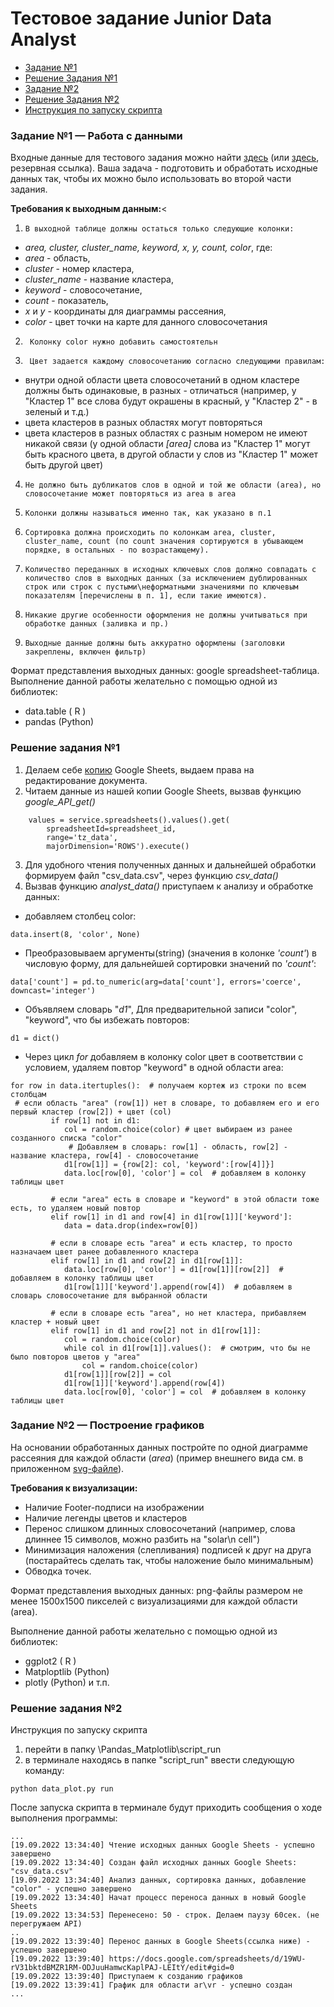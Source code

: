 # Тестовое задание Junior Data Analyst
* [Задание №1](#Задание_№1)
* [Решение Задания №1](#Решение_Задания_№1)
* [Задание №2](#Задание_№2)
* [Решение Задания №2](#Решение_Задания_№2)
* [Инструкция по запуску скрипта](#Инструкция_по_запуску_скрипта)

<a name="Задание_№1"></a>
### Задание №1 — Работа с данными
Входные данные для тестового задания можно найти [здесь](https://docs.google.com/spreadsheets/d/165sp-lWd1L4qWxggw25DJo_njOCvzdUjAd414NSE8co/edit?usp=sharing) (или [здесь](https://docs.google.com/spreadsheets/d/1SWZCf9MSjP1wNuphLEOH9bA23qbUIyt9/edit?usp=sharing&ouid=100308789753749109392&rtpof=true&sd=true), резервная ссылка).
Ваша задача - подготовить и обработать исходные данных так, чтобы их можно было использовать во второй части задания.

**Требования к выходным данным:**<
1.     В выходной таблице должны остаться только следующие колонки:
* _area, cluster, cluster_name, keyword, x, y, count, color_, где:
*  _area_ - область,
*  _cluster_ - номер кластера,
*  _cluster_name_ - название кластера,
*  _keyword_ - словосочетание,
*  _count_ - показатель,
*  _x_ и _y_ - координаты для диаграммы рассеяния,
*  _color_ - цвет точки на карте для данного словосочетания
2.      Колонку color нужно добавить самостоятельн
3.      Цвет задается каждому словосочетанию согласно следующими правилам:
* внутри одной области цвета словосочетаний в одном кластере должны быть одинаковые, в разных - отличаться (например, у "Кластер 1" все слова будут окрашены в красный, у "Кластер 2" - в зеленый и т.д.)
* цвета кластеров в разных областях могут повторяться
* цвета кластеров в разных областях с разным номером не имеют никакой связи (у одной области _[area]_ слова из "Кластер 1" могут быть красного цвета, в другой области у слов из "Кластер 1" может быть другой цвет)
4.     Не должно быть дубликатов слов в одной и той же области (area), но словосочетание может повторяться из area в area
5.     Колонки должны называться именно так, как указано в п.1
6.     Сортировка должна происходить по колонкам area, cluster, cluster_name, count (по count значения сортируются в убывающем порядке, в остальных - по возрастающему).
7.     Количество переданных в исходных ключевых слов должно совпадать с количество слов в выходных данных (за исключением дублированных строк или строк с пустыми\неформатными значениями по ключевым показателям [перечислены в п. 1], если такие имеются).
8.     Никакие другие особенности оформления не должны учитываться при обработке данных (заливка и пр.)
9.     Выходные данные должны быть аккуратно оформлены (заголовки закреплены, включен фильтр)
Формат представления выходных данных: google spreadsheet-таблица.
Выполнение данной работы желательно с помощью одной из библиотек:
* data.table ( R )
* pandas  (Python)

<a name="Решение_Задания_№1"></a>
### Решение задания №1
1. Делаем себе [копию](https://docs.google.com/spreadsheets/d/18Pzfrg0VEoHBcZqB19Nl7SrcSZ4ivOnQgAQOfYCwe30/edit#gid=1439079331) Google Sheets, выдаем права на редактирование документа.
2. Читаем данные из нашей копии Google Sheets, вызвав функцию _google_API_get()_
```shell
    values = service.spreadsheets().values().get(
        spreadsheetId=spreadsheet_id,
        range='tz_data',
        majorDimension='ROWS').execute()
```
3. Для удобного чтения полученных данных и дальнейшей обработки формируем файл "csv_data.csv", через функцию _csv_data()_
4. Вызвав функцию _analyst_data()_ приступаем к анализу и обработке данных:
* добавляем столбец color:
```shell
data.insert(8, 'color', None)  
```
* Преобразовываем аргументы(string) (значения в колонке _'count'_) в числовую форму, для дальнейшей сортировки значений по _'count'_:
```shell
data['count'] = pd.to_numeric(arg=data['count'], errors='coerce', downcast='integer') 
```
* Объявляем словарь "_d1_", Для предварительной записи "color", "keyword", что бы избежать повторов:
```shell
d1 = dict() 
``` 
* Через цикл _for_ добавляем в колонку color цвет в соответствии с условием, удаляем повтор "keyword" в одной области area:
```shell
for row in data.itertuples():  # получаем кортеж из строки по всем столбцам 
 # если область "area" (row[1]) нет в словаре, то добавляем его и его первый кластер (row[2]) + цвет (col)
         if row[1] not in d1: 
            col = random.choice(color) # цвет выбираем из ранее созданного списка "color"
             # Добавляем в словарь: row[1] - область, row[2] - название кластера, row[4] - словосочетание
            d1[row[1]] = {row[2]: col, 'keyword':[row[4]]}]
            data.loc[row[0], 'color'] = col  # добавляем в колонку таблицы цвет
         
         # если "area" есть в словаре и "keyword" в этой области тоже есть, то удаляем новый повтор
         elif row[1] in d1 and row[4] in d1[row[1]]['keyword']:
            data = data.drop(index=row[0])
         
         # если в словаре есть "area" и есть кластер, то просто назначаем цвет ранее добавленного кластера
         elif row[1] in d1 and row[2] in d1[row[1]]:  
            data.loc[row[0], 'color'] = d1[row[1]][row[2]]  # добавляем в колонку таблицы цвет 
            d1[row[1]]['keyword'].append(row[4])  # добавляем в словарь словосочетание для выбранной области
        
         # если в словаре есть "area", но нет кластера, прибавляем кластер + новый цвет
         elif row[1] in d1 and row[2] not in d1[row[1]]:  
            col = random.choice(color)
            while col in d1[row[1]].values():  # смотрим, что бы не было повторов цветов у "area" 
                col = random.choice(color)
            d1[row[1]][row[2]] = col  
            d1[row[1]]['keyword'].append(row[4])
            data.loc[row[0], 'color'] = col  # добавляем в колонку таблицы цвет
```


<a name="Задание_№2"></a>
### Задание №2 — Построение графиков
На основании обработанных данных постройте по одной диаграмме рассеяния для каждой области (_area_) (пример внешнего вида см. в приложенном [svg-файле](https://drive.google.com/file/d/1uxxkyPipGoR4ZLluxV7S1acLZw3Y4VuS/view?usp=sharing)).

**Требования к визуализации:**
* Наличие Footer-подписи на изображении
* Наличие легенды цветов и кластеров
* Перенос слишком длинных словосочетаний (например, слова длиннее 15 символов, можно разбить на "solar\n cell")
* Минимизация наложения (слепливания) подписей к друг на друга (постарайтесь сделать так, чтобы наложение было минимальным)
* Обводка точек.

Формат представления выходных данных: png-файлы размером не менее 1500х1500 пикселей с визуализациями  для каждой области (area).

Выполнение данной работы желательно с помощью одной из библиотек:
* ggplot2 ( R )
* Matploptlib  (Python)
* plotly (Python) и т.п.


<a name="Решение_Задания_№2"></a>
### Решение задания №2


<a name="Инструкция_по_запуску_скрипта">Инструкция по запуску скрипта</a>
1. перейти в папку \Pandas_Matplotlib\script_run
2. в терминале находясь в папке "script_run" ввести следующую команду:
```shell
python data_plot.py run
```
После запуска скрипта в терминале будут приходить сообщения о ходе выполнения программы:
```shell
...
[19.09.2022 13:34:40] Чтение исходных данных Google Sheets - успешно завершено
[19.09.2022 13:34:40] Cоздан файл исходных данных Google Sheets: "csv_data.csv" 
[19.09.2022 13:34:40] Анализ данных, сортировка данных, добавление "color" - успешно завершено
[19.09.2022 13:34:40] Начат процесс переноса данных в новый Google Sheets
[19.09.2022 13:34:53] Перенесено: 50 - строк. Делаем паузу 60сек. (не перегружаем API)
..
[19.09.2022 13:39:40] Перенос данных в Google Sheets(ссылка ниже) - успешно завершено
[19.09.2022 13:39:40] https://docs.google.com/spreadsheets/d/19WU-rV31bktdBMZR1RM-ODJuuHamwcKaplPAJ-LEItY/edit#gid=0
[19.09.2022 13:39:40] Приступаем к созданию графиков
[19.09.2022 13:39:41] График для области ar\vr - успешно создан
...

```